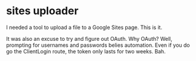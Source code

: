 sites uploader
==============

I needed a tool to upload a file to a Google Sites page.  This is it.

It was also an excuse to try and figure out OAuth.  Why OAuth?  Well, prompting for usernames and passwords belies automation.  Even if you do go the ClientLogin route, the token only lasts for two weeks.  Bah.
